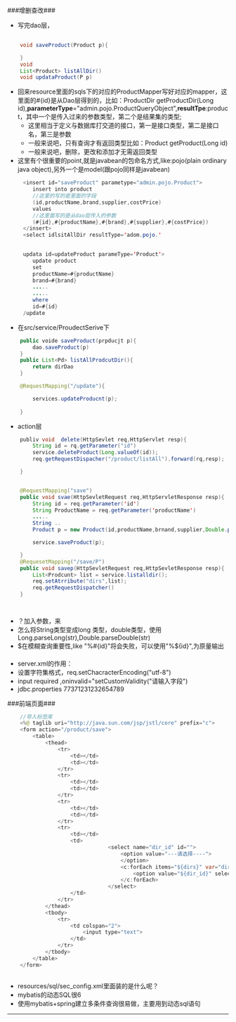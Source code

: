 ###增删查改###
- 写完dao层，

```java
	
 	void saveProduct(Product p){

 	}
 	void 
 	List<Product> listAllDir()
 	void updataProduct(P p)
```
- 回来resource里面的sqls下的对应的ProductMapper写好对应的mapper，这里面的#{id}是从Dao层得到的，比如：ProductDir getProductDir(Long id),**parameterType**="admin.pojo.ProductQueryObject",**resultTpe**:product，其中一个是传入过来的参数类型，第二个是结果集的类型;
	- 这里相当于定义与数据库打交道的接口，第一是接口类型，第二是接口名，第三是参数
	- 一般来说吧，只有查询才有返回类型比如：Product getProduct(Long id)
	- 一般来说吧，删除，更改和添加才无需返回类型
- 这里有个很重要的point,就是javabean的包命名方式,like:pojo(plain ordinary java object),另外一个是model(跟pojo同样是javabean)
```java
	 <insert id="saveProduct" parametype="admin.pojo.Product">
	 	insert into product
        //这里的写的是里面的字段
	 	(id,productName,brand,supplier,costPrice)
	 	values
        //这里面写的是从dao层传入的参数
	 	(#{id},#{productName},#{brand},#{supplier},#{costPrice})
	 </insert>
	 <select idlsitAllDir resultType='adom.pojo.'

	
	 updata id=updateProduct parameType='Product'>
	 	update product
	 	set
	 	productName=#{productName}
	 	brand=#{brand}
		.....
		.....
		where
		id=#{id}
	 /update
```
- 在src/service/ProudectSerive下
```java
	public voide saveProduct(prpducjt p){
		dao.saveProduct(p)
	}
	public List<Pd> listAllProdcutDir(){
	 	return dirDao
	}

	@RequestMapping("/update"){

		services.updateProducnt(p);
		
	}
```
- action层
```java
	publiv void  delete(HttpSevlet req,HttpServlet resp){
		String id = rq.getParameter("id")
		service.deleteProduct(Long.valueOf(id));
		req.getRequestDispacher("/product/listAll").forward(rq,resp);

	}


	@RequestMapping("save")
	public void svae(HttpSevletRequest req,HttpServletResponse resp){
		String id = req.getParameter('id')
		String ProductName = req.getParameter('productName')
		.....
		String ..
		Product p = new Product(id,productName,brnand,supplier,Double.parseDouble(costPrice),salePrice,cutoff);

		service.saveProduct(p);

	}
	@RequesetMapping("/save/P")
	public void savep(HttpSevletRequest req,HttpSevletResponse resp){
		List<Prodcunt> list = service.listalldir();
		req.setAtrribute("dirs",list);
		req.getRequestDispatcher()
	}




```
- ？加入参数，来
-	怎么将String类型变成long 类型，double类型，使用Long.parseLong(str),Double.parseDouble(str)
- $在模糊查询重要性,like "%#{id}"将会失败，可以使用"%${id}",为原量输出

####
- server.xml的作用：
- 设置字符集格式，req.setChacracterEncoding("utf-8")
- input required ,oninvalid="setCustomValidity("请输入字段")
- jdbc.properties 77371231232654789


###前端页面###
```java
	//导入标签库
	<%@ taglib uri="http://java.sun.com/jsp/jstl/core" prefix="c">
	<form action="/product/save">
		<table>
			<thead>
				<tr>
					<td></td>
					<td></td>
				</tr>
				<tr>
					<td></td>
					<td></td>
				</tr>
				<tr>
					<td></td>
					<td></td>
				</tr>
				<tr>
					<td></td>
					<td>
								<select name="dir_id" id="">
									<option value="---请选择----">
									</option>
									<c:forEach items="${dirs}" var="dir">
										<option value="${dir_id}" selectd></option>
									</c:forEach>
								</select>
					</td>
				</tr>
			</thead>
			<tbody>
				<tr>
					<td colspan="2">
						<input type="text">
					</td>
				</tr>
			</tbody>
		</table>
	</form>
	
```

- resources/sql/sec_config.xml里面装的是什么呢？
- mybatis的动态SQL很6
- 使用mybatis+spring建立多条件查询很易做，主要用到动态sql语句



***
###
